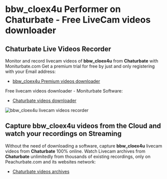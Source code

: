 # bbw_cloex4u Performer on Chaturbate - Free LiveCam videos downloader

## Chaturbate Live Videos Recorder

Monitor and record livecam videos of **bbw_cloex4u** from **Chaturbate** with Moniturbate.com
Get a premium trial for free by just and only registering with your Email address:
* [bbw_cloex4u Premium videos downloader](https://moniturbate.com/request-demo-licence-key.html)

Free livecam videos downloader - Moniturbate Software:
* [Chaturbate videos downloader](https://moniturbate.com/moniturbate-download-software.html)

![bbw_cloex4u livecam videos recorder](https://peachurnet.com/templates/moniturbate-software.png)


## Capture bbw_cloex4u videos from the Cloud and watch your recordings on Streaming

Without the need of downloading a software, capture **bbw_cloex4u** livecam videos from **Chaturbate** 100% online.
Watch Livecam archives from **Chaturbate** unlimitedly from thousands of existing recordings, only on Peachurbate.com and its websites network:
* [Chaturbate videos archives](https://peachurnet.com/)